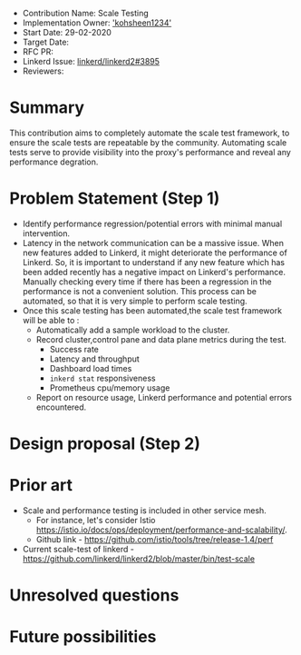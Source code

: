 - Contribution Name: Scale Testing
- Implementation Owner:  ['kohsheen1234'](https://github.com/kohsheen1234)
- Start Date: 29-02-2020
- Target Date: 
- RFC PR:
- Linkerd Issue: [linkerd/linkerd2#3895](https://github.com/linkerd/linkerd2/issues/3895)
- Reviewers: 

[summary]: #summary

# Summary
This contribution aims to completely automate the scale test framework, to ensure the scale tests are repeatable by the community. Automating scale tests serve to provide visibility into the proxy's performance and reveal any performance degration.
# Problem Statement (Step 1)

[problem-statement]: #problem-statement

- Identify performance regression/potential errors with minimal manual intervention.
- Latency in the network communication can be a massive issue. When new features added to Linkerd, it might deteriorate the performance of Linkerd. So, it is important to understand if any new feature which has been added recently has a negative impact on Linkerd's performance. Manually checking every time if there has been a regression in the performance is not a convenient solution. This process can be automated, so that it is very simple to perform scale testing.
- Once this scale testing has been automated,the scale test framework will be able to :
  - Automatically add a sample workload to the cluster.
  - Record cluster,control pane and data plane metrics during the test.
    - Success rate
    - Latency and throughput
    - Dashboard load times
    - `inkerd stat` responsiveness
    - Prometheus cpu/memory usage
  - Report on resource usage, Linkerd performance and potential errors encountered.

# Design proposal (Step 2)

[design-proposal]: #design-proposal


# Prior art

[prior-art]: #prior-art

- Scale and performance testing is included in other service mesh. 
  - For instance, let's consider Istio https://istio.io/docs/ops/deployment/performance-and-scalability/. 
  - Github link - https://github.com/istio/tools/tree/release-1.4/perf
- Current scale-test of linkerd - https://github.com/linkerd/linkerd2/blob/master/bin/test-scale 


# Unresolved questions

[unresolved-questions]: #unresolved-questions



# Future possibilities

[future-possibilities]: #future-possibilities
